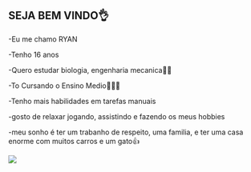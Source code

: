 ## SEJA BEM VINDO👌

-Eu me chamo RYAN

-Tenho 16 anos

-Quero estudar biologia, engenharia mecanica🔬🔧

-To Cursando o Ensino Medio👨🏼‍🎓

-Tenho mais habilidades em tarefas manuais

-gosto de relaxar jogando, assistindo e fazendo os meus hobbies

-meu sonho é ter um trabanho de respeito, uma familia, e ter uma casa enorme com muitos carros e um gato👍

![](https://media.tenor.com/KMI0CEqtBX4AAAAi/rimuru-pixelart.gif)
